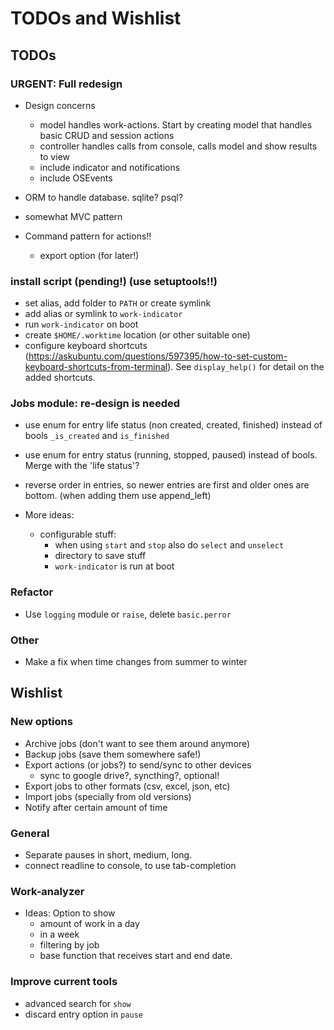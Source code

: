 # TODOs and Wishlist

## TODOs

### URGENT: Full redesign
* Design concerns
  - model handles work-actions. Start by creating model that handles basic CRUD and session actions
  - controller handles calls from console, calls model and show results to view
  - include indicator and notifications
  - include OSEvents

* ORM to handle database. sqlite? psql?
* somewhat MVC pattern
* Command pattern for actions!!
  - export option (for later!)

### install script (pending!) (use setuptools!!)
  - set alias, add folder to `PATH` or create symlink
  - add alias or symlink to `work-indicator`
  - run `work-indicator` on boot
  - create `$HOME/.worktime` location (or other suitable one)
  - configure keyboard shortcuts (https://askubuntu.com/questions/597395/how-to-set-custom-keyboard-shortcuts-from-terminal). See `display_help()` for detail on the added shortcuts.

### Jobs module: re-design is needed
* use enum for entry life status (non created, created, finished) instead of bools `_is_created` and `is_finished`
* use enum for entry status (running, stopped, paused) instead of bools. Merge with the 'life status'?
* reverse order in entries, so newer entries are first and older ones are bottom. (when adding them use append_left)

* More ideas:
  - configurable stuff:
    + when using `start` and `stop` also do `select` and `unselect`
    + directory to save stuff
    + `work-indicator` is run at boot

### Refactor
* Use `logging` module or `raise`, delete `basic.perror`

### Other
* Make a fix when time changes from summer to winter

## Wishlist

### New options
* Archive jobs (don't want to see them around anymore)
* Backup jobs (save them somewhere safe!)
* Export actions (or jobs?) to send/sync to other devices
  - sync to google drive?, syncthing?, optional!
* Export jobs to other formats (csv, excel, json, etc)
* Import jobs (specially from old versions)
* Notify after certain amount of time

### General
* Separate pauses in short, medium, long.
* connect readline to console, to use tab-completion

### Work-analyzer
* Ideas: Option to show
  + amount of work in a day
  + in a week
  + filtering by job
  + base function that receives start and end date.

### Improve current tools
* advanced search for `show`
* discard entry option in `pause`
